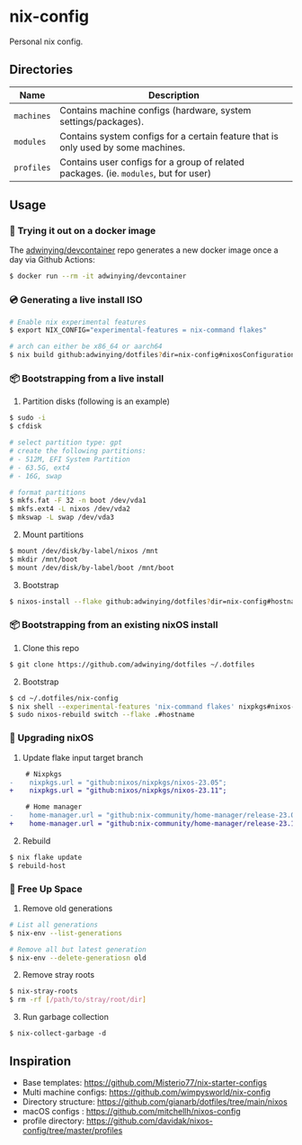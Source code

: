# nix-config

Personal nix config.

## Directories

| Name       | Description                                                                          |
| ---------- | ------------------------------------------------------------------------------------ |
| `machines` | Contains machine configs (hardware, system settings/packages).                       |
| `modules`  | Contains system configs for a certain feature that is only used by some machines.    |
| `profiles` | Contains user configs for a group of related packages. (ie. `modules`, but for user) |

## Usage

### 🐳 Trying it out on a docker image

The [adwinying/devcontainer](https://github.com/adwinying/devcontainer) repo generates a new docker image once a day via Github Actions:

```bash
$ docker run --rm -it adwinying/devcontainer
```

### 💿 Generating a live install ISO

```bash
# Enable nix experimental features
$ export NIX_CONFIG="experimental-features = nix-command flakes"

# arch can either be x86_64 or aarch64
$ nix build github:adwinying/dotfiles?dir=nix-config#nixosConfigurations.live-$(uname -m).config.system.build.isoImage
```

### 📦 Bootstrapping from a live install

1. Partition disks (following is an example)

```bash
$ sudo -i
$ cfdisk

# select partition type: gpt
# create the following partitions:
# - 512M, EFI System Partition
# - 63.5G, ext4
# - 16G, swap

# format partitions
$ mkfs.fat -F 32 -n boot /dev/vda1
$ mkfs.ext4 -L nixos /dev/vda2
$ mkswap -L swap /dev/vda3
```

2. Mount partitions

```bash
$ mount /dev/disk/by-label/nixos /mnt
$ mkdir /mnt/boot
$ mount /dev/disk/by-label/boot /mnt/boot
```

3. Bootstrap

```bash
$ nixos-install --flake github:adwinying/dotfiles?dir=nix-config#hostname
```

### 📦 Bootstrapping from an existing nixOS install

1. Clone this repo

```bash
$ git clone https://github.com/adwinying/dotfiles ~/.dotfiles
```

2. Bootstrap

```bash
$ cd ~/.dotfiles/nix-config
$ nix shell --experimental-features 'nix-command flakes' nixpkgs#nixos-rebuild
$ sudo nixos-rebuild switch --flake .#hostname
```

### 🚀 Upgrading nixOS

1. Update flake input target branch

```diff
    # Nixpkgs
-    nixpkgs.url = "github:nixos/nixpkgs/nixos-23.05";
+    nixpkgs.url = "github:nixos/nixpkgs/nixos-23.11";

    # Home manager
-    home-manager.url = "github:nix-community/home-manager/release-23.05";
+    home-manager.url = "github:nix-community/home-manager/release-23.11";
```

2. Rebuild

```bash
$ nix flake update
$ rebuild-host
```

### 🚮 Free Up Space

1. Remove old generations

```bash
# List all generations
$ nix-env --list-generations

# Remove all but latest generation
$ nix-env --delete-generatiosn old
```

2. Remove stray roots

```bash
$ nix-stray-roots
$ rm -rf [/path/to/stray/root/dir]
```

3. Run garbage collection

```
$ nix-collect-garbage -d
```

## Inspiration

- Base templates: https://github.com/Misterio77/nix-starter-configs
- Multi machine configs: https://github.com/wimpysworld/nix-config
- Directory structure: https://github.com/gianarb/dotfiles/tree/main/nixos
- macOS configs : https://github.com/mitchellh/nixos-config
- profile directory: https://github.com/davidak/nixos-config/tree/master/profiles
